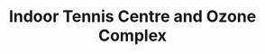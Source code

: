 ---
title: "Indoor Tennis Centre and Ozone Complex"
address: "Ormeau Embankment, Belfast, Co. Antrim, BT6 8LT"
tel: "028 9045 8024"
county: "Antrim"
category: "Bowling"
type: "Content"
lat: "054.5908420000"
lng: "-005.9134700000"
---
